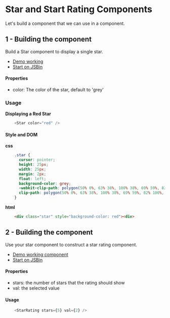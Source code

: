 Star and Start Rating Components
==========================
Let's build a __<Star />__ component that we can use in a __<StarRating />__ component.  

1 - Building the <Star /> component
--------------------------
Build a Star component to display a single star.

* [Demo working <Star />](http://output.jsbin.com/moyiha/5/quiet)
* [Start <Star /> on JSBin](http://jsbin.com/pogixu/3/edit?js,output)

#### Properties
* color: The color of the star, default to 'grey'

### Usage

__Displaying a Red Star__

```javascript
    <Star color="red" />
```

#### Style and DOM

__css__
```css
    .star {
      cursor: pointer;
      height: 25px;
      width: 25px;
      margin: 2px;
      float: left;
      background-color: grey;
      -webkit-clip-path: polygon(50% 0%, 63% 38%, 100% 38%, 69% 59%, 82% 100%, 50% 75%, 18% 100%, 31% 59%, 0% 38%, 37% 38%);
      clip-path: polygon(50% 0%, 63% 38%, 100% 38%, 69% 59%, 82% 100%, 50% 75%, 18% 100%, 31% 59%, 0% 38%, 37% 38%);
    }
```

__html__
```html
    <div class="star" style="background-color: red"><div>
```

2 - Building the <StarRating /> component
--------------------------
Use your star component to construct a star rating component.

* [Demo working <StarRating /> component](http://output.jsbin.com/moyiha/3/quiet)
* [Start <StarRating /> on JSBin](http://jsbin.com/cuhasi/3/edit?js,output)

#### Properties
* stars: the number of stars that the rating should show
* val: the selected value

#### Usage
```javascript
    <StarRating stars={5} val={2} />
```
